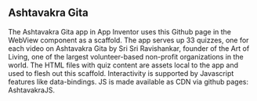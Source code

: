 ## Ashtavakra Gita
The Ashtavakra Gita app in App Inventor uses this Github page in the WebView component as a scaffold.
The app serves up 33 quizzes, one for each video on Ashtavakra Gita by Sri Sri Ravishankar, founder
of the Art of Living, one of the largest volunteer-based non-profit organizations in the world.
The HTML files with quiz content are assets local to the app and used to flesh out this scaffold.
Interactivity is supported by Javascript features like data-bindings. JS is made available as CDN
via github pages: AshtavakraJS.